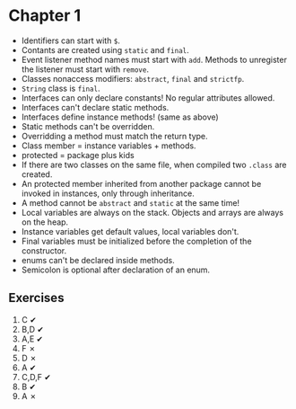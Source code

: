 Chapter 1
=========

* Identifiers can start with `$`.
* Contants are created using `static` and `final`.
* Event listener method names must start with `add`. Methods to unregister the listener must start with `remove`.
* Classes nonaccess modifiers: `abstract`, `final` and `strictfp`.
* `String` class is `final`.
* Interfaces can only declare constants! No regular attributes allowed.
* Interfaces can't declare static methods.
* Interfaces define instance methods! (same as above)
* Static methods can't be overridden.
* Overridding a method must match the return type.
* Class member = instance variables + methods.
* protected = package plus kids
* If there are two classes on the same file, when compiled two `.class` are created.
* An protected member inherited from another package cannot be invoked in instances, only through inheritance.
* A method cannot be `abstract` and `static` at the same time!
* Local variables are always on the stack. Objects and arrays are always on the heap.
* Instance variables get default values, local variables don't.
* Final variables must be initialized before the completion of the constructor.
* enums can't be declared inside methods.
* Semicolon is optional after declaration of an enum.

Exercises
---------

1. C     ✔
2. B,D   ✔
3. A,E   ✔
4. F     ✗
5. D     ✗
6. A     ✔
7. C,D,F ✔
8. B     ✔
9. A     ✗
